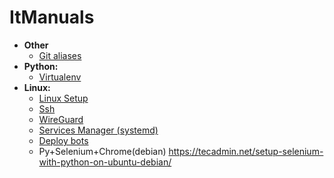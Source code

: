 # ItManuals
- **Other**
  - [Git aliases](markdown/git_aliases.md)
- **Python:**
  - [Virtualenv](markdown/venv.md)
- **Linux:**
  - [Linux Setup](markdown/deb_setup/deb_setup.md)
  - [Ssh](markdown/deb_setup/ssh.md)
  - [WireGuard](markdown/wireguard.md)
  - [Services Manager (systemd)](markdown/systemd.md)
  - [Deploy bots](markdown/deploy_tg_bot.md)
  - Py+Selenium+Chrome(debian)  https://tecadmin.net/setup-selenium-with-python-on-ubuntu-debian/
